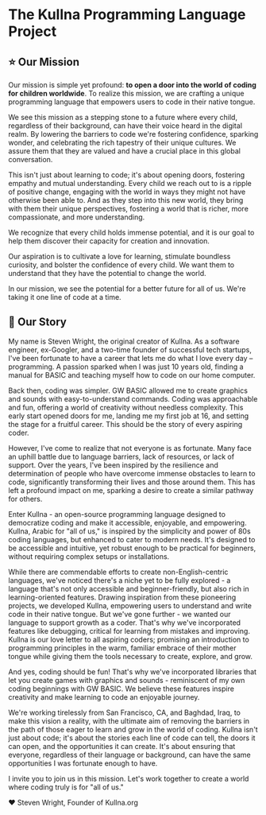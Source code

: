 # The Kullna Programming Language Project

## :star: Our Mission

Our mission is simple yet profound: **to open a door into the world of coding for children worldwide**. To realize this mission, we are crafting a unique programming language that empowers users to code in their native tongue.

We see this mission as a stepping stone to a future where every child, regardless of their background, can have their voice heard in the digital realm. By lowering the barriers to code we're fostering confidence, sparking wonder, and celebrating the rich tapestry of their unique cultures. We assure them that they are valued and have a crucial place in this global conversation.

This isn't just about learning to code; it's about opening doors, fostering empathy and mutual understanding. Every child we reach out to is a ripple of positive change, engaging with the world in ways they might not have otherwise been able to. And as they step into this new world, they bring with them their unique perspectives, fostering a world that is richer, more compassionate, and more understanding.

We recognize that every child holds immense potential, and it is our goal to help them discover their capacity for creation and innovation.

Our aspiration is to cultivate a love for learning, stimulate boundless curiosity, and bolster the confidence of every child. We want them to understand that they have the potential to change the world.

In our mission, we see the potential for a better future for all of us. We're taking it one line of code at a time.

## :wave: Our Story

My name is Steven Wright, the original creator of Kullna. As a software engineer, ex-Googler, and a two-time founder of successful tech startups, I've been fortunate to have a career that lets me do what I love every day – programming. A passion sparked when I was just 10 years old, finding a manual for BASIC and teaching myself how to code on our home computer.

Back then, coding was simpler. GW BASIC allowed me to create graphics and sounds with easy-to-understand commands. Coding was approachable and fun, offering a world of creativity without needless complexity. This early start opened doors for me, landing me my first job at 16, and setting the stage for a fruitful career. This should be the story of every aspiring coder.

However, I've come to realize that not everyone is as fortunate. Many face an uphill battle due to language barriers, lack of resources, or lack of support. Over the years, I've been inspired by the resilience and determination of people who have overcome immense obstacles to learn to code, significantly transforming their lives and those around them. This has left a profound impact on me, sparking a desire to create a similar pathway for others.

Enter Kullna - an open-source programming language designed to democratize coding and make it accessible, enjoyable, and empowering. Kullna, Arabic for "all of us," is inspired by the simplicity and power of 80s coding languages, but enhanced to cater to modern needs. It's designed to be accessible and intuitive, yet robust enough to be practical for beginners, without requiring complex setups or installations.

While there are commendable efforts to create non-English-centric languages, we've noticed there's a niche yet to be fully explored - a language that's not only accessible and beginner-friendly, but also rich in learning-oriented features. Drawing inspiration from these pioneering projects, we developed Kullna, empowering users to understand and write code in their native tongue. But we've gone further - we wanted our language to support growth as a coder. That's why we've incorporated features like debugging, critical for learning from mistakes and improving. Kullna is our love letter to all aspiring coders; promising an introduction to programming principles in the warm, familiar embrace of their mother tongue while giving them the tools necessary to create, explore, and grow.

And yes, coding should be fun! That's why we've incorporated libraries that let you create games with graphics and sounds - reminiscent of my own coding beginnings with GW BASIC. We believe these features inspire creativity and make learning to code an enjoyable journey.

We're working tirelessly from San Francisco, CA, and Baghdad, Iraq, to make this vision a reality, with the ultimate aim of removing the barriers in the path of those eager to learn and grow in the world of coding. Kullna isn't just about code; it's about the stories each line of code can tell, the doors it can open, and the opportunities it can create. It's about ensuring that everyone, regardless of their language or background, can have the same opportunities I was fortunate enough to have.

I invite you to join us in this mission. Let's work together to create a world where coding truly is for "all of us."

:heart: Steven Wright, Founder of Kullna.org

